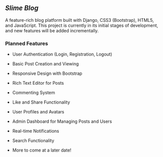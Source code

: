 ## *Slime Blog* 
A feature-rich blog platform built with Django, CSS3 (Bootstrap), HTML5, and JavaScript. This project is currently in its initial stages of development, and new features will be added incrementally.

### Planned Features

- User Authentication (Login, Registration, Logout)
- Basic Post Creation and Viewing
- Responsive Design with Bootstrap
- Rich Text Editor for Posts
- Commenting System
- Like and Share Functionality
- User Profiles and Avatars
- Admin Dashboard for Managing Posts and Users
- Real-time Notifications
- Search Functionality

- More to come at a later date!